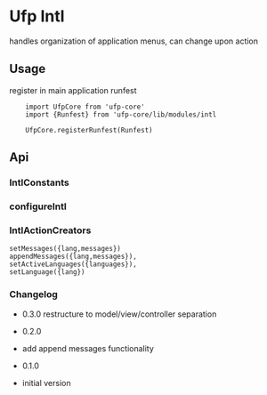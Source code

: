 # Ufp Intl

handles organization of application menus, can change upon action

## Usage

register in main application runfest

        import UfpCore from 'ufp-core'
        import {Runfest} from 'ufp-core/lib/modules/intl

        UfpCore.registerRunfest(Runfest)
        

## Api

### IntlConstants 

### configureIntl 

### IntlActionCreators 


    setMessages({lang,messages})
    appendMessages({lang,messages}),
    setActiveLanguages({languages}),
    setLanguage({lang})

### Changelog

- 0.3.0 restructure to model/view/controller separation

- 0.2.0
- add append messages functionality

- 0.1.0 
- initial version

         